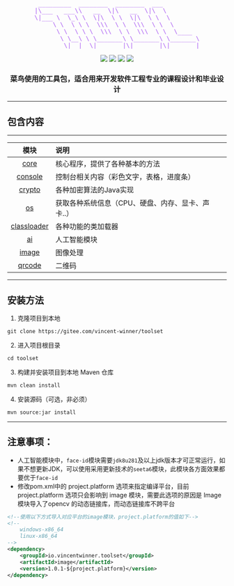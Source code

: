 <pre align="center" style="color: #A95CF3;background-color:rgba(0,0,0,0)">
 _________  ________  ________  ___          
|\___   ___\\   __  \|\   __  \|\  \         
\|___ \  \_\ \  \|\  \ \  \|\  \ \  \        
     \ \  \ \ \  \\\  \ \  \\\  \ \  \       
      \ \  \ \ \  \\\  \ \  \\\  \ \  \____  
       \ \__\ \ \_______\ \_______\ \_______\
        \|__|  \|_______|\|_______|\|_______|
</pre>
<p align="center">
    <a href="javascript:void(0);"><img src="https://img.shields.io/:build-passing-green.svg"></a>
    <a target="_blank" href="https://www.apache.org/licenses/LICENSE-2.0"><img src="https://img.shields.io/:license-Apache2.0-blue.svg"/></a>
    <a target="_blank" href="https://www.oracle.com/java/technologies/javase/javase-jdk8-downloads.html"><img src="https://img.shields.io/badge/JDK-8u281+-green.svg"/></a>
    <a href="javascript:void(0);"><img src="https://img.shields.io/:modules-10-blue.svg"></a>
</p>

<h3 align="center">菜鸟使用的工具包，适合用来开发软件工程专业的课程设计和毕业设计</h3>

---

## 包含内容

---

|模块|说明|
|:---:|:---|
|[core](core/README.md)|核心程序，提供了各种基本的方法|
|[console](console/README.md)|控制台相关内容（彩色文字，表格，进度条）|
|[crypto](crypto/README.md)|各种加密算法的Java实现|
|[os](os/README.md)|获取各种系统信息（CPU、硬盘、内存、显卡、声卡..）|
|[classloader](class-loader/README.md)|各种功能的类加载器|
|[ai](ai/README.md)|人工智能模块|
|[image](image/README.md)|图像处理|
|[qrcode](qrcode/README.md)|二维码|

---

## 安装方法
1. 克隆项目到本地
```shell
git clone https://gitee.com/vincent-winner/toolset
```

2. 进入项目根目录
```shell
cd toolset
```

3. 构建并安装项目到本地 Maven 仓库
```shell
mvn clean install
```

4. 安装源码（可选，非必须）
```shell
mvn source:jar install
```

---

## 注意事项：
- 人工智能模块中，`face-id`模块需要`jdk8u281`及以上jdk版本才可正常运行，如果不想更新JDK，可以使用采用更新技术的`seeta6`模块，此模块各方面效果都要优于`face-id`
- 修改pom.xml中的 project.platform 选项来指定编译平台，目前 project.platform 选项只会影响到 image 模块，需要此选项的原因是 Image 模块导入了opencv 的动态链接库，而动态链接库不跨平台
```xml
<!--使用以下方式导入对应平台的image模块，project.platform的值如下-->
<!--
    windows-x86_64
    linux-x86_64
-->
<dependency>
    <groupId>io.vincentwinner.toolset</groupId>
    <artifactId>image</artifactId>
    <version>1.0.1-${project.platform}</version>
</dependency>
```
